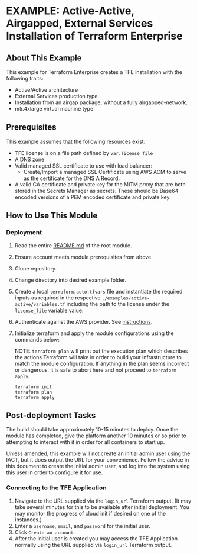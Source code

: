 # EXAMPLE: Active-Active, Airgapped, External Services Installation of Terraform Enterprise

## About This Example

This example for Terraform Enterprise creates a TFE installation with the following traits:

- Active/Active architecture
- External Services production type
- Installation from an airgap package, without a fully airgapped-network.
- m5.4xlarge virtual machine type

## Prerequisites

This example assumes that the following resources exist:

- TFE license is on a file path defined by `var.license_file` 
- A DNS zone
- Valid managed SSL certificate to use with load balancer:
  - Create/Import a managed SSL Certificate using AWS ACM to serve as the certificate for the DNS A Record.
- A valid CA certificate and private key for the MITM proxy that are both stored in the Secrets Manager as secrets. These should be Base64 encoded versions of a PEM encoded certificate and private key.

## How to Use This Module

### Deployment

1. Read the entire [README.md](../../README.md) of the root module.
2. Ensure account meets module prerequisites from above.
3. Clone repository.
4. Change directory into desired example folder.
5. Create a local `terraform.auto.tfvars` file and instantiate the required inputs as required in the respective `./examples/active-active/variables.tf` including the path to the license under the `license_file` variable value.
6. Authenticate against the AWS provider. See [instructions](https://registry.terraform.io/providers/hashicorp/aws/latest/docs#authentication-and-configuration).
7. Initialize terraform and apply the module configurations using the commands below:

   NOTE: `terraform plan` will print out the execution plan which describes the actions Terraform will take in order to build your infrastructure to match the module configuration. If anything in the plan seems incorrect or dangerous, it is safe to abort here and not proceed to `terraform apply`.

   ```
   terraform init
   terraform plan
   terraform apply
   ```

## Post-deployment Tasks

The build should take approximately 10-15 minutes to deploy. Once the module has completed, give the platform another 10 minutes or so prior to attempting to interact with it in order for all containers to start up.

Unless amended, this example will not create an initial admin user using the IACT, but it does output the URL for your convenience. Follow the advice in this document to create the initial admin user, and log into the system using this user in order to configure it for use.

### Connecting to the TFE Application

1. Navigate to the URL supplied via the `login_url` Terraform output. (It may take several minutes for this to be available after initial deployment. You may monitor the progress of cloud init if desired on one of the instances.)
2. Enter a `username`, `email`, and `password` for the initial user.
3. Click `Create an account`.
4. After the initial user is created you may access the TFE Application normally using the URL supplied via `login_url` Terraform output.
